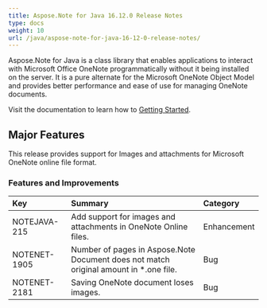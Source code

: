 ```yaml
---
title: Aspose.Note for Java 16.12.0 Release Notes
type: docs
weight: 10
url: /java/aspose-note-for-java-16-12-0-release-notes/
---
```


Aspose.Note for Java is a class library that enables applications to interact with Microsoft Office OneNote programmatically without it being installed on the server. It is a pure alternate for the Microsoft OneNote Object Model and provides better performance and ease of use for managing OneNote documents.

Visit the documentation to learn how to [Getting Started](/note/java/getting-started-html/).
## **Major Features**
This release provides support for Images and attachments for Microsoft OneNote online file format.
### **Features and Improvements**

|**Key**|**Summary**|**Category**|
| :- | :- | :- |
|NOTEJAVA-215|Add support for images and attachments in OneNote Online files.|Enhancement|
|NOTENET-1905|Number of pages in Aspose.Note Document does not match original amount in *.one file.|Bug|
|NOTENET-2181|Saving OneNote document loses images.|Bug|

